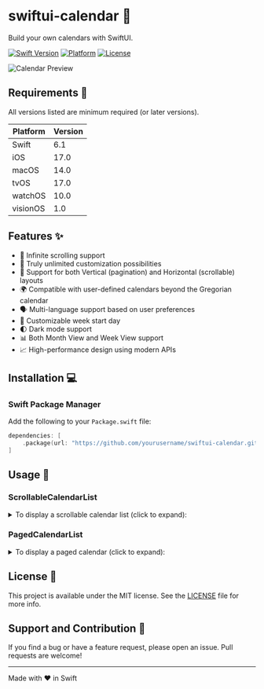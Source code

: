 # swiftui-calendar 📆

Build your own calendars with SwiftUI.

[![Swift Version](https://img.shields.io/badge/Swift-6.1-orange.svg)](https://swift.org)
[![Platform](https://img.shields.io/badge/Platform-iOS%20|%20macOS%20|%20tvOS%20|%20watchOS%20|%20visionOS-lightgrey.svg)](https://developer.apple.com)
[![License](https://img.shields.io/badge/License-MIT-blue.svg)](LICENSE)

![Calendar Preview](https://via.placeholder.com/800x400?text=SwiftUICalendar)

## Requirements 🔧

All versions listed are minimum required (or later versions).

| Platform | Version |
| -------- | ------- |
| Swift    | 6.1     |
| iOS      | 17.0    |
| macOS    | 14.0    |
| tvOS     | 17.0    |
| watchOS  | 10.0    |
| visionOS | 1.0     |

## Features ✨

- 🔄 Infinite scrolling support
- 🎨 Truly unlimited customization possibilities
- 📱 Support for both Vertical (pagination) and Horizontal (scrollable) layouts
- 🌍 Compatible with user-defined calendars beyond the Gregorian calendar
- 🗣️ Multi-language support based on user preferences
- 📅 Customizable week start day
- 🌓 Dark mode support
- 📊 Both Month View and Week View support
- 📈 High-performance design using modern APIs

## Installation 💻

### Swift Package Manager

Add the following to your `Package.swift` file:

```swift
dependencies: [
    .package(url: "https://github.com/yourusername/swiftui-calendar.git", from: "1.0.0")
]
```

## Usage 📝

### ScrollableCalendarList

<details>
<summary>To display a scrollable calendar list (click to expand):</summary>

```swift
import SwiftUI
import SwiftUICalendar

struct ScrollableCalendar: View {
    @Binding var selectedYearMonth: Date

    var body: some View {
        NavigationStack {
            VStack(spacing: 0) {
                // MARK: Weekday Symbols
                WeekRow { date in
                    Text(date.weekdaySymbol(.veryShort))
                        .font(.system(size: 12, weight: .light))
                        .foregroundStyle(date.isWeekend ? .secondary : .primary)
                }
                .background(.gray.opacity(0.1))

                Divider()

                ScrollableCalendarList(selectedYearMonth: $selectedYearMonth) { yearMonth in
                    VStack(spacing: 4) {
                        // MARK: YearMonth Symbol
                        WeekRow { date in
                            if date.weekday == yearMonth.startOfMonth.weekday {
                                VStack {
                                    Text(yearMonth.formatted(.dateTime.year()))
                                        .font(.system(size: 12, weight: .bold))
                                    Text(yearMonth.formatted(.dateTime.month()))
                                        .font(.system(size: 24, weight: .bold))
                                }
                                .foregroundStyle(
                                    yearMonth.isInSameYearMonth(Date.now) ? .accentColor : Color.primary
                                )
                            } else {
                                Spacer()
                            }
                        }

                        // MARK: Calendar Body
                        WeekList(yearMonth: yearMonth) { date in
                            VStack {
                                Divider()

                                ZStack {
                                    if date.isToday {
                                        Circle()
                                            .frame(width: 24, height: 24)
                                            .foregroundStyle(.tint)
                                    }

                                    Text(date.day, format: .number)
                                        .font(.system(size: 12, weight: date.isToday ? .bold : .light))
                                        .frame(width: 24, height: 24)
                                        .foregroundStyle(
                                            date.isToday
                                                ? .white : date.isWeekend ? .secondary : .primary
                                        )

                                }
                                .frame(maxHeight: .infinity, alignment: .top)
                            }
                            .frame(height: 96)
                            .opacity(date.isInSameYearMonth(yearMonth) ? 1 : 0)
                        }
                    }
                }
            }
            .navigationTitle(selectedYearMonth.monthSymbol(.full))
            .toolbar {
                if !selectedYearMonth.isInSameYearMonth(Date.now) {
                    Button("Today") {
                        withAnimation {
                            selectedYearMonth = Date.now
                        }
                    }
                }
            }
        }
    }
}

#Preview {
    @Previewable @State var selectedYearMonth = Date.now
    ScrollableCalendar(selectedYearMonth: $selectedYearMonth)
}
```

</details>

### PagedCalendarList

<details>
<summary>To display a paged calendar (click to expand):</summary>

```swift
import SwiftUI
import SwiftUICalendar

struct PagedCalendar: View {
    @Binding var selectedYearMonth: Date

    var body: some View {
        NavigationStack {
            PagedCalendarList(selectedYearMonth: $selectedYearMonth) { yearMonth in
                VStack(spacing: 0) {
                    // MARK: Weekday Symbols
                    WeekRow { date in
                        Text(date.weekdaySymbol(.veryShort))
                            .font(.system(size: 12, weight: .light))
                    }

                    // MARK: Calendar Body
                    WeekList(yearMonth: yearMonth) { date in
                        ZStack {
                            if date.isToday {
                                RoundedRectangle(cornerRadius: 8)
                                    .fill(.gray.opacity(0.2))
                            }

                            Text(date.day, format: .number)
                                .padding(4)
                                .font(.system(size: 12, weight: .light))
                                .frame(maxHeight: .infinity, alignment: .top)
                        }
                        .frame(height: 80)
                        .opacity(date.isInSameYearMonth(yearMonth) ? 1 : 0.4)
                    }
                }
                .frame(maxHeight: .infinity, alignment: .top)
                .padding(.horizontal, 8)
            }
            .navigationTitle(selectedYearMonth.monthSymbol(.full))
            .toolbar {
                if !selectedYearMonth.isInSameYearMonth(Date.now) {
                    Button("Today") {
                        withAnimation {
                            selectedYearMonth = Date.now
                        }
                    }
                }
            }
        }
    }
}

#Preview {
    @Previewable @State var selectedYearMonth = Date.now
    PagedCalendar(selectedYearMonth: $selectedYearMonth)
}
```

</details>

## License 📄

This project is available under the MIT license. See the [LICENSE](LICENSE) file for more info.

## Support and Contribution 🤝

If you find a bug or have a feature request, please open an issue. Pull requests are welcome!

---

Made with ❤️ in Swift
